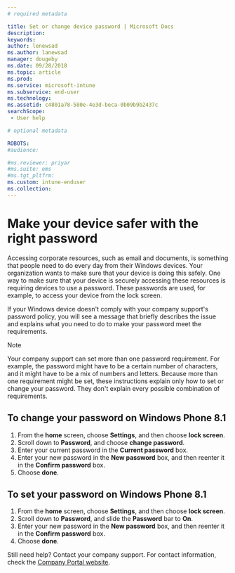 ```yaml
---
# required metadata

title: Set or change device password | Microsoft Docs
description:
keywords:
author: lenewsad
ms.author: lanewsad
manager: dougeby
ms.date: 09/28/2018
ms.topic: article
ms.prod:
ms.service: microsoft-intune
ms.subservice: end-user
ms.technology:
ms.assetid: c4801a78-580e-4e3d-beca-0b09b9b2437c
searchScope:
 - User help

# optional metadata

ROBOTS:  
#audience:

#ms.reviewer: priyar
#ms.suite: ems
#ms.tgt_pltfrm:
ms.custom: intune-enduser
ms.collection: 
---
```


# Make your device safer with the right password

Accessing corporate resources, such as email and documents, is something that people need to do every day from their Windows devices. Your organization wants to make sure that your device is doing this safely. One way to make sure that your device is securely accessing these resources is requiring devices to use a password. These passwords are used, for example, to access your device from the lock screen.

If your Windows device doesn't comply with your company support's password policy, you will see a message that briefly describes the issue and explains what you need to do to make your password meet the requirements.

> [!Note]
> Your company support can set more than one password requirement. For example, the password might have to be a certain number of characters, and it might have to be a mix of numbers and letters. Because more than one requirement might be set, these instructions explain only how to set or change your password. They don't explain every possible combination of requirements.

## To change your password on Windows Phone 8.1

1. From the **home** screen, choose **Settings**, and then choose **lock screen**.
2. Scroll down to **Password**, and choose **change password**.
3. Enter your current password in the **Current password** box.
4. Enter your new password in the **New password** box, and then reenter it in the **Confirm password** box.
4. Choose **done**.

## To set your password on Windows Phone 8.1

1. From the **home** screen, choose **Settings**, and then choose **lock screen**.
2. Scroll down to **Password**, and slide the **Password** bar to **On**.
3. Enter your new password in the **New password** box, and then reenter it in the **Confirm password** box.
4. Choose **done**.

Still need help? Contact your company support. For contact information, check the [Company Portal website](https://go.microsoft.com/fwlink/?linkid=2010980).

